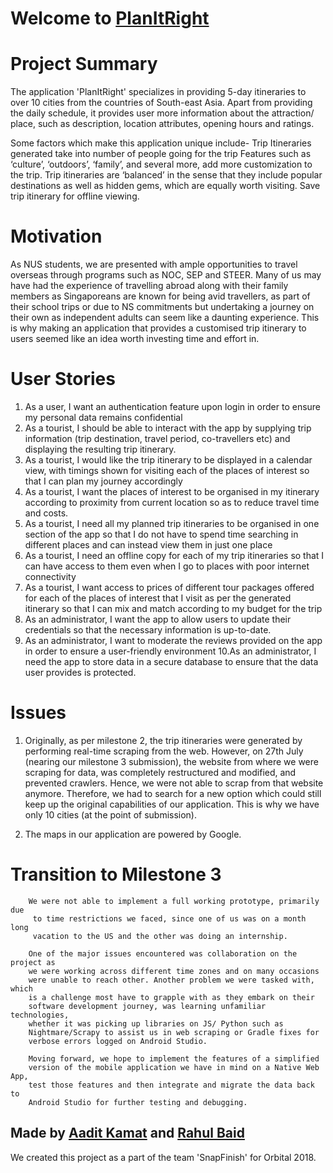 Welcome to [PlanItRight](https://planitright.herokuapp.com/)
=================


Project Summary 
=================

The application  'PlanItRight' specializes in providing 5-day itineraries to over 10 cities from the countries of South-east Asia. Apart from providing the daily schedule, it provides user more information about the attraction/ place, such as description, location attributes, opening hours and ratings. 

Some factors which make this application unique include- 
Trip Itineraries generated take into number of people going for the trip
Features such as ‘culture’, ‘outdoors’, ‘family’, and several more, add more customization to the trip.
Trip itineraries are ‘balanced’ in the sense that they include popular destinations as well as hidden gems, which are equally worth visiting.
Save trip itinerary for offline viewing.


Motivation 
=================

As NUS students, we are presented with ample opportunities to travel 
overseas through programs such as NOC, SEP and STEER. Many of us
may have had the experience of  travelling abroad along with their 
family members as Singaporeans are known for being avid travellers,
as part of their school trips or due to NS commitments but undertaking a 
journey on their own as independent adults can seem like a daunting 
experience. This is why making an application that provides a 
customised trip itinerary to users seemed like an idea worth investing 
time and effort in.


User Stories 
==================

1. As a user, I want an authentication feature upon login in order to ensure my personal data remains confidential
2. As a tourist, I should be able to interact with the app by supplying trip information (trip destination, travel period, co-travellers etc) and displaying the resulting trip itinerary. 
3. As a tourist, I would like the trip itinerary to be displayed in a calendar view, with timings shown for visiting each of the places of interest so that I can plan my journey accordingly
4. As a tourist, I want the places of interest to be organised in my itinerary according to proximity from current location so as to reduce travel time and costs.
5. As a tourist, I need all my planned trip itineraries to be organised in one section of the app so that I do not have to spend time searching in different places and can instead view them in just one place 
6. As a tourist, I need an offline copy for each of my trip itineraries so that I can have access to them even when I go to places with poor internet connectivity
7. As a tourist, I want access to prices of different tour packages offered for each of the places of interest that I visit as per the generated itinerary so that I can mix and match according to my budget for the trip
8. As an administrator, I want the app to allow users to update their credentials so that the necessary information is up-to-date.
9. As an administrator, I want to moderate the reviews provided on the app in order to ensure a user-friendly environment
10.As an administrator, I need the app to store data in a secure database to ensure that the data user provides is protected. 
        


Issues 
============

1. Originally, as per milestone 2, the trip itineraries were generated by performing real-time scraping from the web. However, on 27th July (nearing our milestone 3 submission), the website from where we were scraping for data, was completely restructured and modified, and prevented crawlers. Hence, we were not able to scrap from that website anymore. Therefore, we had to search for a new option which could still keep up the original capabilities of our application. This is why we have only 10 cities (at the point of submission). 

2. The maps in our application are powered by Google. 


Transition to Milestone 3
===============	

        We were not able to implement a full working prototype, primarily due 
         to time restrictions we faced, since one of us was on a month long 
         vacation to the US and the other was doing an internship. 
         
        One of the major issues encountered was collaboration on the project as 
        we were working across different time zones and on many occasions 
        were unable to reach other. Another problem we were tasked with, which 
        is a challenge most have to grapple with as they embark on their 
        software development journey, was learning unfamiliar technologies, 
        whether it was picking up libraries on JS/ Python such as 
        Nightmare/Scrapy to assist us in web scraping or Gradle fixes for 
        verbose errors logged on Android Studio.

        Moving forward, we hope to implement the features of a simplified 
        version of the mobile application we have in mind on a Native Web App, 
        test those features and then integrate and migrate the data back to 
        Android Studio for further testing and debugging.

         




Made by [Aadit Kamat](https://github.com/aaditkamat) and [Rahul Baid](https://github.com/rahulb99) 
-------------------
We created this project as a part of the team 'SnapFinish' for Orbital 2018.
